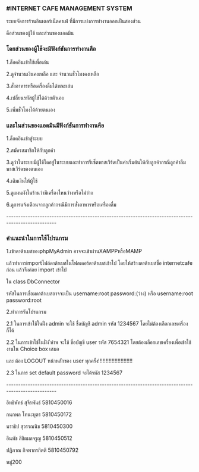 <h3>#INTERNET CAFE MANAGEMENT SYSTEM</h3>
<p>ระบบจัดการร้านอินเตอร์เน็ตคาเฟ่ ที่มีการแบ่งการทำงานออกเป็นสองส่วน</p>
<p>คือส่วนของผู้ใช้ และส่วนของเเอดมิน</p>
<h3>โดยส่วนของผู้ใช้จะมีฟังก์ชันการทำงานคือ</h3>
<p>1.ล็อคอินเข้าใช้เพื่อเล่น</p>
<p>2.ดูจำนวนเงินคงเหลือ และ จำนวนชั่วโมงคงเหลือ</p>
<p>3.สั่งอาหารหรือเครื่องดื่มได้ขณะเล่น</p>
<p>4.เปลี่ยนรหัสผู้ใช้ได้ด้วยตัวเอง</p>
<p>5.เพิ่มชั่วโมงได้ด้วยตนเอง</p>
<h3>และในส่วนของแอดมินมีฟังก์ชันการทำงานคือ</h3>
<p>1.ล็อคอินเข้าสู่ระบบ</p>
<p>2.สมัครสมาชิกให้กับลูกค้า</p>
<p>3.ดูว่าในระบบมีผู้ใช้ใดอยู่ในระบบและทำการรีเซ็ตพาสเวิร์ดเป็นค่าเริ่มต้นให้กับลูกค้ากรณีลูกค้าลืมพาสเวิร์ดของตนเอง</p>
<p>4.เติมเงินให้ผู้ใช้</p>
<p>5.ดูแผนผังในร้านว่ามีเครื่องไหนว่างหรือไม่ว่าง</p>
<p>6.ดูการแจ้งเตือนจากลูกค้ากรณีมีการสั่งอาหารหรือเครื่องดื่ม</p>
<p>---------------------------------------------------------------------------------------------------</p>
<h3>คำแนะนำในการใช้โปรแกรม</h3>
<p>1.เข้าดาต้าเบสของphpMyAdmin อาจจะเข้าผ่านXAMPPหรือMAMP</p>
<p>   แล้วทำการimportไฟล์ดาต้าเบสในโฟลเดอร์ดาต้าเบสเข้าไป โดยให้สร้างดาต้าเบสชื่อ internetcafe ก่อน แล้วจึงค่อย import เข้าไป</p>
<p>   ใน class DbConnector</p>
<p>   รหัสในการเชื่อมดาต้าเบสอาจจะเป็น username:root password:(ว่าง) หรือ username:root password:root</p>
<p>2.ทำการรันโปรแกรม</p>
<p>  2.1 ในการเข้าใช้ในฝั่ง admin จะใช้ ชื่อบัญชี admin รหัส 1234567 โดยไม่ต้องเลือกเลขเครื่องก็ได้</p>
<p>  2.2 ในการเข้าใช้ในฝั่ง ีหำพ จะใช้ ชื่อบัญชี user รหัส 7654321 โดยต้องเลือกเลขเครื่องเพื่อเข้าใช้งานใน Choice box เสมอ  </p>
<P>  และ ต้อง LOGOUT หน้าหลักของ user ทุกครั้ง!!!!!!!!!!!!!!!!!!!!!!! </p>
<P>  2.3 ในการ set default password จะได้รหัส 1234567 </P>
<p>---------------------------------------------------------------------------------------------------</p>

<p>อิทธิพัทธ์ สุจีรพันธ์ 5810450016</p>
<p>กนกพล โทนะบุตร 5810450172</p>
<p>นราธิป สุวรรณนิช 5810450300</p>
<p>อินทัช ลิขิตผลจรูญ 5810450512</p>
<p>ปฏิภาณ กิจพากรกิตติ 5810450792</p>
<p>หมู่200</p>




